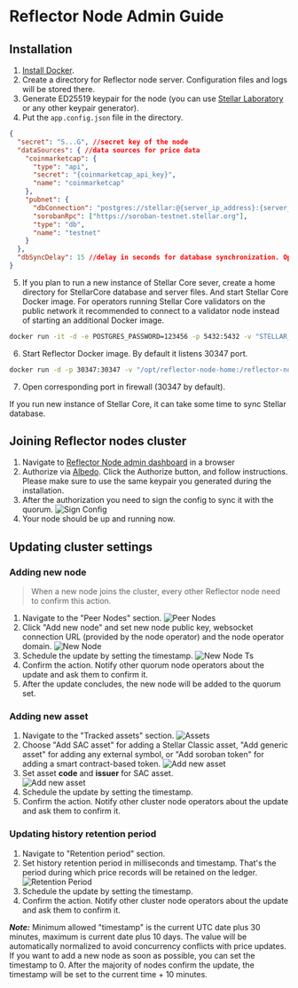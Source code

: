 # Reflector Node Admin Guide

## Installation

1. [Install Docker](https://docs.docker.com/engine/install/).
2. Create a directory for Reflector node server. Configuration files and logs will be stored there.
3. Generate ED25519 keypair for the node (you can use [Stellar Laboratory](https://laboratory.stellar.org/#account-creator?network=public) or any other keypair generator).
4. Put the `app.config.json` file in the directory. 
```json
{
  "secret": "S...G", //secret key of the node
  "dataSources": { //data sources for price data
    "coinmarketcap": {
      "type": "api",
      "secret": "{coinmarketcap_api_key}",
      "name": "coinmarketcap"
    },
    "pubnet": {
      "dbConnection": "postgres://stellar:@{server_ip_address}:{server_port}/stellar-core",
      "sorobanRpc": ["https://soroban-testnet.stellar.org"],
      "type": "db",
      "name": "testnet"
    }
  },
  "dbSyncDelay": 15 //delay in seconds for database synchronization. Optional, default is 15
}
```
5. If you plan to run a new instance of Stellar Core sever, create a home directory for StellarCore database and server files. And start Stellar Core Docker image. 
  For operators running Stellar Core validators on the public network it recommended to connect to a validator node instead of starting an additional Docker image.
```bash
docker run -it -d -e POSTGRES_PASSWORD=123456 -p 5432:5432 -v "STELLAR_WORKDIR:/opt/stellar" --name stellar stellar/quickstart:soroban-dev --testnet
```
6. Start Reflector Docker image. By default it listens 30347 port.
```bash
docker run -d -p 30347:30347 -v "/opt/reflector-node-home:/reflector-node/app/home" --name=reflector reflectornet/reflector-node:latest
```
7. Open corresponding port in firewall (30347 by default).

If you run new instance of Stellar Core, it can take some time to sync Stellar database.

## Joining Reflector nodes cluster

1. Navigate to [Reflector Node admin dashboard](https://node-admin.reflector.network) in a browser 
2. Authorize via [Albedo](https://albedo.link). Click the Authorize button, and follow instructions. 
   Please make sure to use the same keypair you generated during the installation. 
3. After the authorization you need to sign the config to sync it with the quorum. 
   ![Sign Config](new-node-sign-config.jpg)  
4. Your node should be up and running now.

## Updating cluster settings

### Adding new node

> When a new node joins the cluster, every other Reflector node need to confirm this action.

1. Navigate to the "Peer Nodes" section.
   ![Peer Nodes](peer-nodes-screen.jpg)  
2. Click "Add new node" and set new node public key, websocket connection URL (provided by the node operator) and the node operator domain.
   ![New Node](peer-nodes-new-screen.jpg)  
3. Schedule the update by setting the timestamp.
   ![New Node Ts](peer-nodes-ts-screen.jpg)
4. Confirm the action. Notify other quorum node operators about the update and ask them to confirm it.
5. After the update concludes, the new node will be added to the quorum set.

### Adding new asset

1. Navigate to the "Tracked assets" section.
   ![Assets](assets-screen.jpg)  
2. Choose "Add SAC asset" for adding a Stellar Classic asset, "Add generic asset" for adding any external symbol, or "Add soroban token" for adding a smart contract-based token.
   ![Add new asset](assets-new-screen.jpg)
3. Set asset **code** and **issuer** for SAC asset.  
   ![Add new asset](assets-new-screen.jpg)  
4. Schedule the update by setting the timestamp.
5. Confirm the action. Notify other cluster node operators about the update and ask them to confirm it.

### Updating history retention period

1. Navigate to "Retention period" section.
2. Set history retention period in milliseconds and timestamp. That's the period during which price records will be retained on the ledger.
   ![Retention Period](retention-screen.jpg)  
3. Schedule the update by setting the timestamp.
4. Confirm the action. Notify other cluster node operators about the update and ask them to confirm it.

**_Note:_** Minimum allowed "timestamp" is the current UTC date plus 30 minutes, maximum is current date plus 10 days.
The value will be automatically normalized to avoid concurrency conflicts with price updates.
If you want to add a new node as soon as possible, you can set the timestamp to 0. 
After the majority of nodes confirm the update, the timestamp will be set to the current time + 10 minutes.